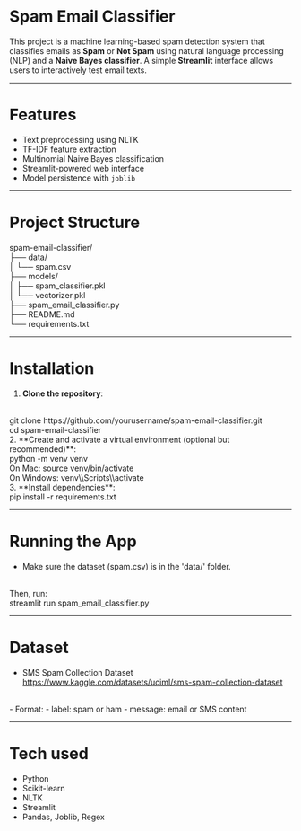 # Spam Email Classifier

This project is a machine learning-based spam detection system that classifies emails as **Spam** or **Not Spam** using natural language processing (NLP) and a **Naive Bayes classifier**. A simple **Streamlit** interface allows users to interactively test email texts.

---

# Features

- Text preprocessing using NLTK
- TF-IDF feature extraction
- Multinomial Naive Bayes classification
- Streamlit-powered web interface
- Model persistence with `joblib`

---

# Project Structure

spam-email-classifier/
<br/>
├── data/
<br/>
│ └── spam.csv
<br/>
├── models/
<br/>
│ ├── spam_classifier.pkl
<br/>
│ └── vectorizer.pkl
<br/>
├── spam_email_classifier.py
<br/>
├── README.md
<br/>
└── requirements.txt

---

# Installation

1. **Clone the repository**:
<br/>
git clone https://github.com/yourusername/spam-email-classifier.git
<br/>
cd spam-email-classifier
<br/>
2. **Create and activate a virtual environment (optional but recommended)**:
<br/>
python -m venv venv
<br/>
On Mac: source venv/bin/activate
<br/>
On Windows: venv\\Scripts\\activate
<br/>
3. **Install dependencies**:
<br/>
pip install -r requirements.txt

---

# Running the App

- Make sure the dataset (spam.csv) is in the 'data/' folder.
<br/>
Then, run:
<br/>
streamlit run spam_email_classifier.py

---

# Dataset

- SMS Spam Collection Dataset
https://www.kaggle.com/datasets/uciml/sms-spam-collection-dataset
<br/>
- Format:
- label: spam or ham
- message: email or SMS content

---

# Tech used
- Python
- Scikit-learn
- NLTK
- Streamlit
- Pandas, Joblib, Regex

